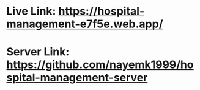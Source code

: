 # Live Link: https://hospital-management-e7f5e.web.app/
# Server Link: https://github.com/nayemk1999/hospital-management-server
